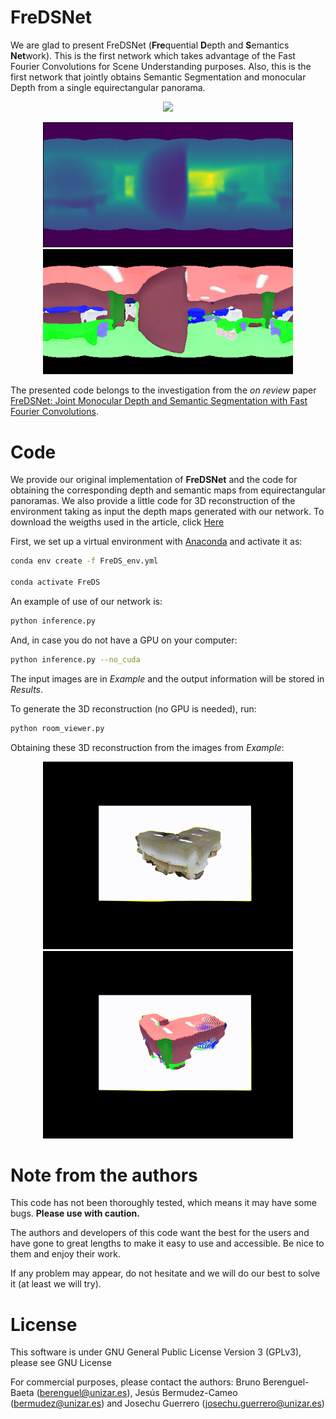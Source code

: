 # FreDSNet
We are glad to present FreDSNet (**Fre**quential **D**epth and **S**emantics **Net**work). This is the first network which takes advantage of the Fast Fourier Convolutions for Scene Understanding purposes. Also, this is the first network that jointly obtains Semantic Segmentation and monocular Depth  from a single equirectangular panorama.
<p align="center">
<img src='config/PanoRGB.png' width=450>
</p>
<p align="center">
<img src='config/PanoDep.png' width=400>
<img src='config/PanoSeg.png' width=400>
</p>

The presented code belongs to the investigation from the *on review* paper [FreDSNet: Joint Monocular Depth and Semantic Segmentation with Fast Fourier Convolutions](https://scholar.google.com/citations?user=LumAxQsAAAAJ&hl=es).

# Code
We provide our original implementation of **FreDSNet** and the code for obtaining the corresponding depth and semantic maps from equirectangular panoramas. We also provide a little code for 3D reconstruction of the environment taking as input the depth maps generated with our network.
To download the weigths used in the article, click [Here](https://drive.google.com/file/d/1m77CfwUGj6DlxRjheoO1sRxPdKewUbMK/view?usp=sharing)

First, we set up a virtual environment with [Anaconda](https://anaconda.org) and activate it as:
```bash
conda env create -f FreDS_env.yml

conda activate FreDS
```

An example of use of our network is:
```bash
python inference.py 
```
And, in case you do not have a GPU on your computer:
```bash
python inference.py --no_cuda
```

The input images are in *Example* and the output information will be stored in *Results*.

To generate the 3D reconstruction (no GPU is needed), run:
```bash
python room_viewer.py 
```
Obtaining these 3D reconstruction from the images from *Example*:

<p align="center">
<img src='config/3D_rgb.gif' width=400>
<img src='config/3D_seg.gif' width=400>
</p>

# Note from the authors
This code has not been thoroughly tested, which means it may have some bugs. **Please use with caution.**

The authors and developers of this code want the best for the users and have gone to great lengths to make it easy to use and accessible. 
Be nice to them and enjoy their work.

If any problem may appear, do not hesitate and we will do our best to solve it (at least we will try).


# License
This software is under GNU General Public License Version 3 (GPLv3), please see GNU License

For commercial purposes, please contact the authors: Bruno Berenguel-Baeta (berenguel@unizar.es), Jesús Bermudez-Cameo (bermudez@unizar.es) and Josechu Guerrero (josechu.guerrero@unizar.es)
